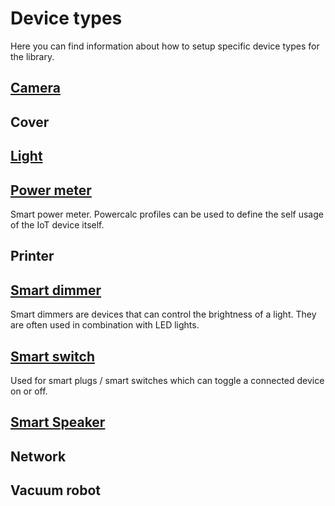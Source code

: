 # Device types

Here you can find information about how to setup specific device types for the library.

## [Camera](camera.md)

## Cover

## [Light](light.md)

## [Power meter](power-meter.md)

Smart power meter. Powercalc profiles can be used to define the self usage of the IoT device itself.

## Printer

## [Smart dimmer](smart-dimmer.md)

Smart dimmers are devices that can control the brightness of a light. They are often used in combination with LED lights.

## [Smart switch](smart-switch.md)

Used for smart plugs / smart switches which can toggle a connected device on or off.

## [Smart Speaker](smart-speaker.md)

## Network

## Vacuum robot
